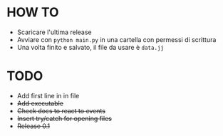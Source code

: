 HOW TO
======
* Scaricare l'ultima release
* Avviare con ```python main.py``` in una cartella con permessi di scrittura
* Una volta finito e salvato, il file da usare è ```data.jj```

TODO
====
* Add first line in in file
* ~~Add executable~~
* ~~Check docs to react to events~~
* ~~Insert try/catch for opening files~~
* ~~Release 0.1~~